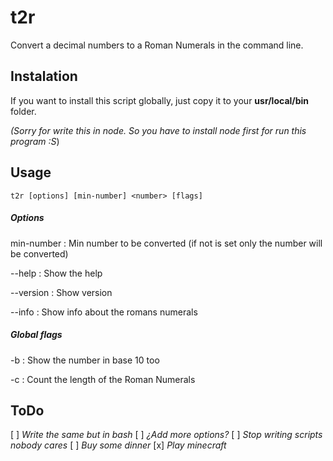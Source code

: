 # t2r
Convert a decimal numbers to a Roman Numerals in the command line.

## Instalation
If you want to install this script globally, just copy it to your **usr/local/bin** folder. 

*(Sorry for write this in node. So you have to install node first for run this program :S*)

## Usage
```t2r [options] [min-number] <number> [flags]```

##### Options
min-number
: Min number to be converted (if not is set only the number will be converted)

--help
: Show the help

--version
: Show version

--info
: Show info about the romans numerals

##### Global flags
-b
: Show the number in base 10 too

-c
: Count the length of the Roman Numerals

## ToDo
[ ] *Write the same but in bash*
[ ] *¿Add more options?*
[ ] *Stop writing scripts nobody cares*
[ ] *Buy some dinner*
[x] *Play minecraft*